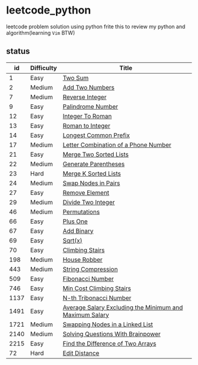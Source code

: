 # leetcode_python
leetcode problem solution using python
frite this to review my python and algorithm(learning `Vim` BTW)
## status
| id   | Difficulty | Title                                                                                                                    |
| ---- | ---------- | ------------------------------------------------------------------------------------------------------------------------ |
| 1    | Easy       | [Two Sum](easy/1.twoSum.py)                                                                                              |
| 2    | Medium     | [Add Two Numbers](medium/2.AddTwoNumber.py)                                                                              |
| 7    | Medium     | [Reverse Integer](medium/7.ReverseInteger.py)                                                                            |
| 9    | Easy       | [Palindrome Number](easy/9.PalindromeNumber.py)                                                                          |
| 12   | Easy       | [Integer To Roman](medium/12.IntegerToRoman.py)
| 13   | Easy       | [Roman to Integer](easy/13.RomanToInteger.py)                                                                            |
| 14   | Easy       | [Longest Common Prefix](easy/14.LongestCommonPrefix.py)                                                                  |
| 17   | Medium     | [Letter Combination of a Phone Number](medium/17.LetterCombinationsOfaPhoneNumber.py)                                    |
| 21   | Easy       | [Merge Two Sorted Lists](easy/21.MergeTwoSortedLists.py)                                                                 |
| 22   | Medium     | [Generate Parentheses](medium/22.GenerateParentheses.py)                                                                 |
| 23   | Hard       | [Merge K Sorted Lists](hard/23.MergeKSortedList.py)                                                                      |
| 24   | Medium     | [Swap Nodes in Pairs](medium/24.SwapNodesInPairs.py) 
| 27   | Easy       | [Remove Element](easy/27.RemoveElement.py) |
| 29   | Medium     | [Divide Two Integer](medium/29.DivideTwoIntegers.py)                                                                     |
| 46   | Medium     | [Permutations](medium/46.Permutations.py)                                                                                |
| 66   | Easy       | [Plus One](easy/66.PlusOne.py)                                                                                           |
| 67   | Easy       | [Add Binary](easy/67.AddBinary.py)                                                                                       |
| 69   | Easy       | [Sqrt(x)](easy/69.Sqrt-x.py)                                                                                             |
| 70   | Easy       | [Climbing Stairs](easy/70.ClimbingStairs.py)                                                                             |
| 198  | Medium     | [House Robber](medium/198.HouseRobber.py)                                                                                |
| 443  | Medium     | [String Compression](medium/443.StringCompression.py)                                                                    |
| 509  | Easy       | [Fibonacci Number](easy/509.FibonacciNumber.py)                                                                          |
| 746  | Easy       | [Min Cost Climbing Stairs](easy/746.MinCostClimbingStairs.py)                                                            |
| 1137 | Easy       | [N-th Tribonacci Number](easy/1137.NthTribonacciNumber.py)                                                               |
| 1491 | Easy       | [Average Salary Excluding the Minimum and Maximum Salary](easy/1491.AverageSalaryExcludingtheMinimumandMaximumSalary.py) |
| 1721 | Medium     | [Swapping Nodes in a Linked List](medium/1721.SwappingNodesInALinkedList.py)                                             |
| 2140 | Medium     | [Solving Questions With Brainpower](medium/2140.SolvingQuestionsWithBrainPower.py)                                       |
| 2215 | Easy       | [Find the Difference of Two Arrays](easy/2215.FindTheDifferenceOfTwoArrays.py)                                           |
| 72   | Hard       | [Edit Distance](hard/72.editDistance.py)
